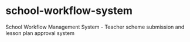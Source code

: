 # school-workflow-system
School Workflow Management System - Teacher scheme submission and lesson plan approval system
